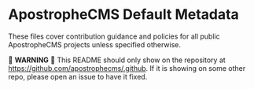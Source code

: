 # ApostropheCMS Default Metadata

These files cover contribution guidance and policies for all public
ApostropheCMS projects unless specified otherwise.

:rotating_light: **WARNING** :rotating_light: This README should only show on
the repository at https://github.com/apostrophecms/.github. If it is showing on
some other repo, please open an issue to have it fixed.

